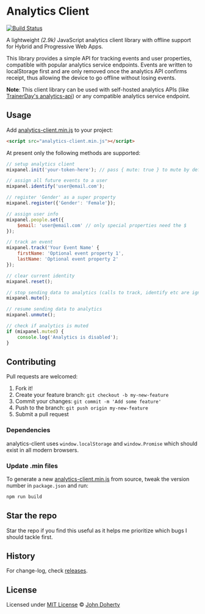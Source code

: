 # Analytics Client

[![Build Status](https://travis-ci.org/john-doherty/mixpanel-lite.svg?branch=master)](https://travis-ci.org/john-doherty/mixpanel-lite)

A lightweight _(2.9k)_ JavaScript analytics client library with offline support for Hybrid and Progressive Web Apps.

This library provides a simple API for tracking events and user properties, compatible with popular analytics service endpoints. Events are written to localStorage first and are only removed once the analytics API confirms receipt, thus allowing the device to go offline without losing events.

**Note**: This client library can be used with self-hosted analytics APIs (like [TrainerDay's analytics-api](https://github.com/trainerday/analytics-api)) or any compatible analytics service endpoint.

## Usage

Add [analytics-client.min.js](dist/analytics-client.min.js) to your project:

```html
<script src="analytics-client.min.js"></script>
```

At present only the following methods are supported:

```js
// setup analytics client
mixpanel.init('your-token-here'); // pass { mute: true } to mute by default

// assign all future events to a user
mixpanel.identify('user@email.com');

// register 'Gender' as a super property
mixpanel.register({'Gender': 'Female'});

// assign user info
mixpanel.people.set({
    $email: 'user@email.com' // only special properties need the $
});

// track an event
mixpanel.track('Your Event Name' {
    firstName: 'Optional event property 1',
    lastName: 'Optional event property 2'
});

// clear current identity
mixpanel.reset();

// stop sending data to analytics (calls to track, identify etc are ignored)
mixpanel.mute();

// resume sending data to analytics
mixpanel.unmute();

// check if analytics is muted
if (mixpanel.muted) {
    console.log('Analytics is disabled');
}
```

## Contributing

Pull requests are welcomed:

1. Fork it!
2. Create your feature branch: `git checkout -b my-new-feature`
3. Commit your changes: `git commit -m 'Add some feature'`
4. Push to the branch: `git push origin my-new-feature`
5. Submit a pull request

### Dependencies

analytics-client uses `window.localStorage` and `window.Promise` which should exist in all modern browsers.

### Update .min files

To generate a new [analytics-client.min.js](dist/analytics-client.min.js) from source, tweak the version number in `package.json` and run:

```bash
npm run build
```

## Star the repo

Star the repo if you find this useful as it helps me prioritize which bugs I should tackle first.

## History

For change-log, check [releases](https://github.com/john-doherty/mixpanel-lite/releases).

## License

Licensed under [MIT License](LICENSE) &copy; [John Doherty](https://twitter.com/mrJohnDoherty)
